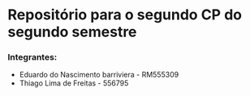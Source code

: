 # Repositório para o segundo CP do segundo semestre

### Integrantes:
- Eduardo do Nascimento barriviera - RM555309
- Thiago Lima de Freitas - 556795
